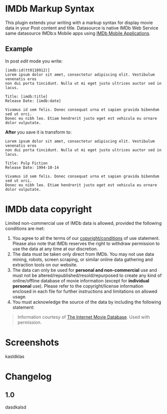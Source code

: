 # IMDb Markup Syntax
This plugin extends your writing with a markup syntax for display movie data in your
Post content and title. Datasource is native IMDb Web Service same datasource IMDb:s
Mobile apps using [IMDb Mobile Applications](http://app.imdb.com).

## Example
In post *edit* mode you write:

```
[imdb:id(tt0110912)]
Lorem ipsum dolor sit amet, consectetur adipiscing elit. Vestibulum venenatis eros
non dui porta tincidunt. Nulla ut mi eget justo ultrices auctor sed in lacus.

Title: [imdb:title]
Release Date: [imdb:date]

Vivamus id sem felis. Donec consequat urna et sapien gravida bibendum sed ut orci.
Donec eu nibh leo. Etiam hendrerit justo eget est vehicula eu ornare dolor vulputate. 
```
**After** you save it is transform to:

```
Lorem ipsum dolor sit amet, consectetur adipiscing elit. Vestibulum venenatis eros
non dui porta tincidunt. Nulla ut mi eget justo ultrices auctor sed in lacus.

Title: Pulp Fiction
Release Date: 1994-10-14

Vivamus id sem felis. Donec consequat urna et sapien gravida bibendum sed ut orci.
Donec eu nibh leo. Etiam hendrerit justo eget est vehicula eu ornare dolor vulputate. 
```

# IMDb data copyright
Limited non-commercial use of IMDb data is allowed, provided the following conditions
are met:

1. You agree to all the terms of our
[copyright/conditions](http://www.imdb.com/help/show_article?conditions) of use
statement. Please also note that IMDb reserves the right to withdraw permission to 
use the data at any time at our discretion.
2. The data must be taken only direct from IMDb. You may not use data mining, robots,
screen scraping, or similar online data gathering and extraction tools on our
website.
3. The data can only be used for **personal and non-commercial** use and must not be
altered/republished/resold/repurposed to create any kind of online/offline database
of movie information (except for **individual personal** use). Please refer to the
copyright/license information enclosed in each file for further instructions and
limitations on allowed usage.
4. You must acknowledge the source of the data by including the following statement:
>Information courtesy of [The Internet Movie Database](http://www.imdb.com). Used
>with permission.

# Screenshots
kasldklas

# Changelog
## 1.0
dasdkalsd
